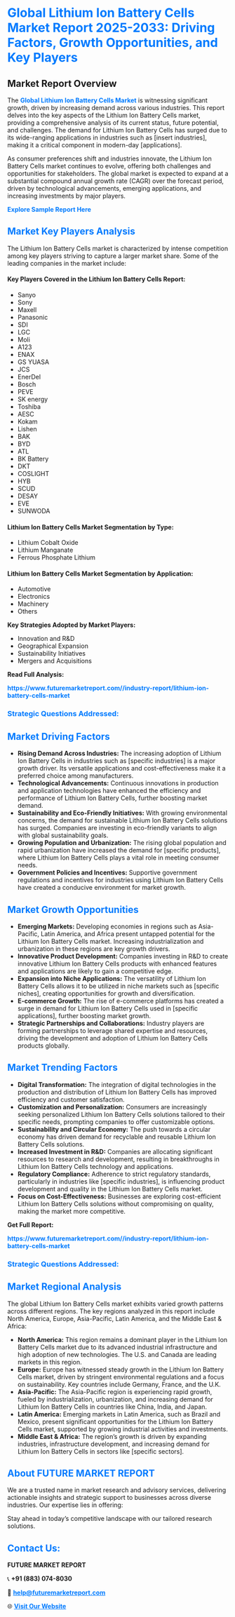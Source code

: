 <h1 style="color: #007BFF;">Global Lithium Ion Battery Cells Market Report 2025-2033: Driving Factors, Growth Opportunities, and Key Players</h1>

<section id="overview">
<h2>Market Report Overview</h2>
<p>The <a href="https://www.futuremarketreport.com//industry-report/lithium-ion-battery-cells-market" style="color: #007BFF; text-decoration: none;"><strong>Global Lithium Ion Battery Cells Market</strong></a> is witnessing significant growth, driven by increasing demand across various industries. This report delves into the key aspects of the Lithium Ion Battery Cells market, providing a comprehensive analysis of its current status, future potential, and challenges. The demand for Lithium Ion Battery Cells has surged due to its wide-ranging applications in industries such as [insert industries], making it a critical component in modern-day [applications].</p>
<p>As consumer preferences shift and industries innovate, the Lithium Ion Battery Cells market continues to evolve, offering both challenges and opportunities for stakeholders. The global market is expected to expand at a substantial compound annual growth rate (CAGR) over the forecast period, driven by technological advancements, emerging applications, and increasing investments by major players.</p>
</section>

<section id="overview">
<p><a href="https://www.futuremarketreport.com//request-sample/reportId=55552" style="color: #007BFF; text-decoration: none;"><strong>Explore Sample Report Here</strong></a></p>
</section>

<section id="key-players">
<h2 style="color: #007BFF;">Market Key Players Analysis</h2>
<p>The Lithium Ion Battery Cells market is characterized by intense competition among key players striving to capture a larger market share. Some of the leading companies in the market include:</p>
<h4>Key Players Covered in the Lithium Ion Battery Cells Report:</h4>
<ul><li>Sanyo</li><li>Sony</li><li>Maxell</li><li>Panasonic</li><li>SDI</li><li>LGC</li><li>Moli</li><li>A123</li><li>ENAX</li><li>GS YUASA</li><li>JCS</li><li>EnerDel</li><li>Bosch</li><li>PEVE</li><li>SK energy</li><li>Toshiba</li><li>AESC</li><li>Kokam</li><li>Lishen</li><li>BAK</li><li>BYD</li><li>ATL</li><li>BK Battery</li><li>DKT</li><li>COSLIGHT</li><li>HYB</li><li>SCUD</li><li>DESAY</li><li>EVE</li><li>SUNWODA</li></ul>
<h4>Lithium Ion Battery Cells Market Segmentation by Type:</h4>
<ul><li>Lithium Cobalt Oxide</li><li>Lithium Manganate</li><li>Ferrous Phosphate Lithium</li></ul>

<h4>Lithium Ion Battery Cells Market Segmentation by Application:</h4>
<ul><li>Automotive</li><li>Electronics</li><li>Machinery</li><li>Others</li></ul>
<p><strong>Key Strategies Adopted by Market Players:</strong></p>
<ul>
<li>Innovation and R&D</li>
<li>Geographical Expansion</li>
<li>Sustainability Initiatives</li>
<li>Mergers and Acquisitions</li>
</ul>
</section>

<section>
<p><strong>Read Full Analysis: </strong></p><a href="https://www.futuremarketreport.com//industry-report/lithium-ion-battery-cells-market" style="color: #007BFF; text-decoration: none;"><strong>https://www.futuremarketreport.com//industry-report/lithium-ion-battery-cells-market</strong></a>
<h3 style="color: #007BFF;">Strategic Questions Addressed:</h3>
</section>

<section id="driving-factors">
<h2 style="color: #007BFF;">Market Driving Factors</h2>
<ul>
<li><strong>Rising Demand Across Industries:</strong> The increasing adoption of Lithium Ion Battery Cells in industries such as [specific industries] is a major growth driver. Its versatile applications and cost-effectiveness make it a preferred choice among manufacturers.</li>
<li><strong>Technological Advancements:</strong> Continuous innovations in production and application technologies have enhanced the efficiency and performance of Lithium Ion Battery Cells, further boosting market demand.</li>
<li><strong>Sustainability and Eco-Friendly Initiatives:</strong> With growing environmental concerns, the demand for sustainable Lithium Ion Battery Cells solutions has surged. Companies are investing in eco-friendly variants to align with global sustainability goals.</li>
<li><strong>Growing Population and Urbanization:</strong> The rising global population and rapid urbanization have increased the demand for [specific products], where Lithium Ion Battery Cells plays a vital role in meeting consumer needs.</li>
<li><strong>Government Policies and Incentives:</strong> Supportive government regulations and incentives for industries using Lithium Ion Battery Cells have created a conducive environment for market growth.</li>
</ul>
</section>

<section id="growth-opportunities">
<h2 style="color: #007BFF;">Market Growth Opportunities</h2>
<ul>
<li><strong>Emerging Markets:</strong> Developing economies in regions such as Asia-Pacific, Latin America, and Africa present untapped potential for the Lithium Ion Battery Cells market. Increasing industrialization and urbanization in these regions are key growth drivers.</li>
<li><strong>Innovative Product Development:</strong> Companies investing in R&D to create innovative Lithium Ion Battery Cells products with enhanced features and applications are likely to gain a competitive edge.</li>
<li><strong>Expansion into Niche Applications:</strong> The versatility of Lithium Ion Battery Cells allows it to be utilized in niche markets such as [specific niches], creating opportunities for growth and diversification.</li>
<li><strong>E-commerce Growth:</strong> The rise of e-commerce platforms has created a surge in demand for Lithium Ion Battery Cells used in [specific applications], further boosting market growth.</li>
<li><strong>Strategic Partnerships and Collaborations:</strong> Industry players are forming partnerships to leverage shared expertise and resources, driving the development and adoption of Lithium Ion Battery Cells products globally.</li>
</ul>
</section>

<section id="trending-factors">
<h2 style="color: #007BFF;">Market Trending Factors</h2>
<ul>
<li><strong>Digital Transformation:</strong> The integration of digital technologies in the production and distribution of Lithium Ion Battery Cells has improved efficiency and customer satisfaction.</li>
<li><strong>Customization and Personalization:</strong> Consumers are increasingly seeking personalized Lithium Ion Battery Cells solutions tailored to their specific needs, prompting companies to offer customizable options.</li>
<li><strong>Sustainability and Circular Economy:</strong> The push towards a circular economy has driven demand for recyclable and reusable Lithium Ion Battery Cells solutions.</li>
<li><strong>Increased Investment in R&D:</strong> Companies are allocating significant resources to research and development, resulting in breakthroughs in Lithium Ion Battery Cells technology and applications.</li>
<li><strong>Regulatory Compliance:</strong> Adherence to strict regulatory standards, particularly in industries like [specific industries], is influencing product development and quality in the Lithium Ion Battery Cells market.</li>
<li><strong>Focus on Cost-Effectiveness:</strong> Businesses are exploring cost-efficient Lithium Ion Battery Cells solutions without compromising on quality, making the market more competitive.</li>
</ul>
</section>

<section>
<p><strong>Get Full Report: </strong></p><a href="https://www.futuremarketreport.com//industry-report/lithium-ion-battery-cells-market" style="color: #007BFF; text-decoration: none;"><strong>https://www.futuremarketreport.com//industry-report/lithium-ion-battery-cells-market</strong></a>
<h3 style="color: #007BFF;">Strategic Questions Addressed:</h3>
</section>


<section id="regional-analysis">
<h2 style="color: #007BFF;">Market Regional Analysis</h2>
<p>The global Lithium Ion Battery Cells market exhibits varied growth patterns across different regions. The key regions analyzed in this report include North America, Europe, Asia-Pacific, Latin America, and the Middle East & Africa:</p>
<ul>
<li><strong>North America:</strong> This region remains a dominant player in the Lithium Ion Battery Cells market due to its advanced industrial infrastructure and high adoption of new technologies. The U.S. and Canada are leading markets in this region.</li>
<li><strong>Europe:</strong> Europe has witnessed steady growth in the Lithium Ion Battery Cells market, driven by stringent environmental regulations and a focus on sustainability. Key countries include Germany, France, and the U.K.</li>
<li><strong>Asia-Pacific:</strong> The Asia-Pacific region is experiencing rapid growth, fueled by industrialization, urbanization, and increasing demand for Lithium Ion Battery Cells in countries like China, India, and Japan.</li>
<li><strong>Latin America:</strong> Emerging markets in Latin America, such as Brazil and Mexico, present significant opportunities for the Lithium Ion Battery Cells market, supported by growing industrial activities and investments.</li>
<li><strong>Middle East & Africa:</strong> The region’s growth is driven by expanding industries, infrastructure development, and increasing demand for Lithium Ion Battery Cells in sectors like [specific sectors].</li>
</ul>
</section>

<footer>
<h2 style="color: #007BFF;">About FUTURE MARKET REPORT</h2>
<p>We are a trusted name in market research and advisory services, delivering actionable insights and strategic support to businesses across diverse industries. Our expertise lies in offering:</p>

<p>Stay ahead in today’s competitive landscape with our tailored research solutions.</p>

<h2 style="color: #007BFF;">Contact Us:</h2>
<p><strong>FUTURE MARKET REPORT</strong></p>
<p>📞 <strong>+91 (883) 074-8030</strong></p>
<p>📧 <strong><a href="mailto:help@futuremarketreport.com" style="color: #007BFF;">help@futuremarketreport.com</a></strong></p>
<p>🌐 <strong><a href="https://www.futuremarketreport.com/" style="color: #007BFF;">Visit Our Website</a></strong></p>
</footer>